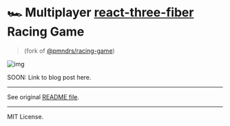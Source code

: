 # 🏎️ Multiplayer [react-three-fiber](https://github.com/pmndrs/react-three-fiber) Racing Game

> (fork of [@pmndrs/racing-game](https://github.com/pmndrs/racing-game))

![img](thumbnail.webp)

SOON: Link to blog post here.

---

See original [README file](https://github.com/pmndrs/racing-game#readme).

---

MIT License.
